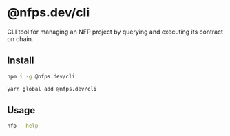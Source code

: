 # @nfps.dev/cli

CLI tool for managing an NFP project by querying and executing its contract on chain.


## Install

```sh
npm i -g @nfps.dev/cli
```

```sh
yarn global add @nfps.dev/cli
```


## Usage

```sh
nfp --help
```
